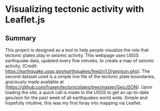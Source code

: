 # Visualizing tectonic activity with Leaflet.js

## Summary

This project is designed as a tool to help people visualize the role that tectonic plates play in seismic activity. This webpage uses USGS earthquake data, updated every five minutes, to create a map of seismic activity. (Credit: https://earthquake.usgs.gov/earthquakes/feed/v1.0/geojson.php). The second dataset used is a simple line file of the tectonic plate boundaries, graciously made available at (https://github.com/fraxen/tectonicplates/tree/master/GeoJSON). Upon loading the site, a quick call is made to the USGS to get an up-to-date geoJson for the past week of all earthquakes world wide. Simple and hopefully intuitive, this was my first foray into mapping via Leaflet.